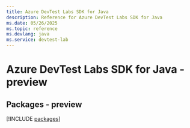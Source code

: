 ```yaml
---
title: Azure DevTest Labs SDK for Java
description: Reference for Azure DevTest Labs SDK for Java
ms.date: 05/26/2025
ms.topic: reference
ms.devlang: java
ms.service: devtest-lab
---
```

# Azure DevTest Labs SDK for Java - preview
## Packages - preview
[!INCLUDE [packages](devtest-labs-index.md)]